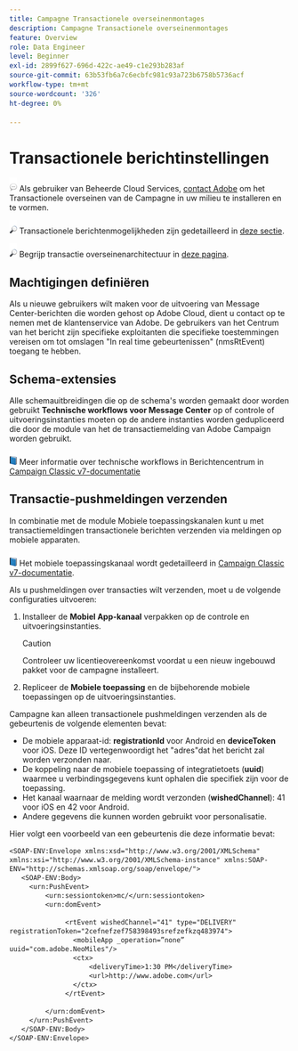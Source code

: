 ```yaml
---
title: Campagne Transactionele overseinenmontages
description: Campagne Transactionele overseinenmontages
feature: Overview
role: Data Engineer
level: Beginner
exl-id: 2899f627-696d-422c-ae49-c1e293b283af
source-git-commit: 63b53fb6a7c6ecbfc981c93a723b6758b5736acf
workflow-type: tm+mt
source-wordcount: '326'
ht-degree: 0%

---
```


# Transactionele berichtinstellingen

![](../assets/do-not-localize/speech.png)  Als gebruiker van Beheerde Cloud Services, [contact Adobe](../start/campaign-faq.md#support) om het Transactionele overseinen van de Campagne in uw milieu te installeren en te vormen.

![](../assets/do-not-localize/glass.png) Transactionele berichtenmogelijkheden zijn gedetailleerd in [deze sectie](../send/transactional.md).

![](../assets/do-not-localize/glass.png) Begrijp transactie overseinenarchitectuur in [deze pagina](../dev/architecture.md).

## Machtigingen definiëren

Als u nieuwe gebruikers wilt maken voor de uitvoering van Message Center-berichten die worden gehost op Adobe Cloud, dient u contact op te nemen met de klantenservice van Adobe. De gebruikers van het Centrum van het bericht zijn specifieke exploitanten die specifieke toestemmingen vereisen om tot omslagen &quot;In real time gebeurtenissen&quot; (nmsRtEvent) toegang te hebben.

## Schema-extensies

Alle schemauitbreidingen die op de schema&#39;s worden gemaakt door worden gebruikt **Technische workflows voor Message Center** op of controle of uitvoeringsinstanties moeten op de andere instanties worden gedupliceerd die door de module van het de transactiemelding van Adobe Campaign worden gebruikt.

![](../assets/do-not-localize/book.png) Meer informatie over technische workflows in Berichtencentrum in [Campaign Classic v7-documentatie](https://experienceleague.adobe.com/docs/campaign-classic/using/transactional-messaging/configure-transactional-messaging/additional-configurations.html#technical-workflows)

## Transactie-pushmeldingen verzenden

In combinatie met de module Mobiele toepassingskanalen kunt u met transactiemeldingen transactionele berichten verzenden via meldingen op mobiele apparaten.

![](../assets/do-not-localize/book.png) Het mobiele toepassingskanaal wordt gedetailleerd in [Campaign Classic v7-documentatie](https://experienceleague.adobe.com/docs/campaign-classic/using/sending-messages/sending-push-notifications/about-mobile-app-channel.html?lang=en#sending-messages).

Als u pushmeldingen over transacties wilt verzenden, moet u de volgende configuraties uitvoeren:

1. Installeer de **Mobiel App-kanaal** verpakken op de controle en uitvoeringsinstanties.

   >[!CAUTION]
   >
   >Controleer uw licentieovereenkomst voordat u een nieuw ingebouwd pakket voor de campagne installeert.

1. Repliceer de **Mobiele toepassing** en de bijbehorende mobiele toepassingen op de uitvoeringsinstanties.

Campagne kan alleen transactionele pushmeldingen verzenden als de gebeurtenis de volgende elementen bevat:

* De mobiele apparaat-id: **registrationId** voor Android en **deviceToken** voor iOS. Deze ID vertegenwoordigt het &quot;adres&quot;dat het bericht zal worden verzonden naar.
* De koppeling naar de mobiele toepassing of integratietoets (**uuid**) waarmee u verbindingsgegevens kunt ophalen die specifiek zijn voor de toepassing.
* Het kanaal waarnaar de melding wordt verzonden (**wishedChannel**): 41 voor iOS en 42 voor Android.
* Andere gegevens die kunnen worden gebruikt voor personalisatie.

Hier volgt een voorbeeld van een gebeurtenis die deze informatie bevat:

```
<SOAP-ENV:Envelope xmlns:xsd="http://www.w3.org/2001/XMLSchema" xmlns:xsi="http://www.w3.org/2001/XMLSchema-instance" xmlns:SOAP-ENV="http://schemas.xmlsoap.org/soap/envelope/">
   <SOAP-ENV:Body>
     <urn:PushEvent>
         <urn:sessiontoken>mc/</urn:sessiontoken>
         <urn:domEvent>

              <rtEvent wishedChannel="41" type="DELIVERY" registrationToken="2cefnefzef758398493srefzefkzq483974">
                <mobileApp _operation=”none” uuid="com.adobe.NeoMiles"/>
                <ctx>
                    <deliveryTime>1:30 PM</deliveryTime>
                    <url>http://www.adobe.com</url>
                </ctx>
              </rtEvent>

         </urn:domEvent>
     </urn:PushEvent>           
   </SOAP-ENV:Body>
</SOAP-ENV:Envelope>
```
